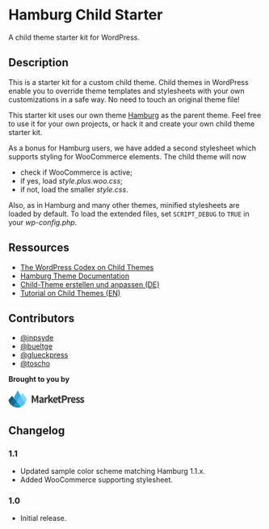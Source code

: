 # Hamburg Child Starter

A child theme starter kit for WordPress.

## Description
This is a starter kit for a custom child theme. Child themes in WordPress enable you to override theme templates and stylesheets with your own customizations in a safe way. No need to touch an original theme file!

This starter kit uses our own theme [Hamburg](http://marketpress.com/product/hamburg/) as the parent theme. Feel free to use it for your own projects, or hack it and create your own child theme starter kit.

As a bonus for Hamburg users, we have added a second stylesheet which supports styling for WooCommerce elements. The child theme will now

* check if WooCommerce is active;
* if yes, load *style.plus.woo.css*;
* if not, load the smaller *style.css*.

Also, as in Hamburg and many other themes, minified stylesheets are loaded by default. To load the extended files, set `SCRIPT_DEBUG` to `TRUE` in your *wp-config.php*.

## Ressources

* [The WordPress Codex on Child Themes](http://codex.wordpress.org/Child_Themes)
* [Hamburg Theme Documentation](http://marketpress.com/documentation/theme-hamburg/)
* [Child-Theme erstellen und anpassen (DE)](http://make.marketpress.com/themes/child-themes-erstellen-anpassen/)
* [Tutorial on Child Themes (EN)](http://marketpress.com/2013/creating-customizing-child-themes)

## Contributors

* [@inpsyde](https://github.com/inpsyde)
* [@bueltge](https://github.com/bueltge)
* [@glueckpress](https://github.com/glueckpress)
* [@toscho](https://github.com/toscho)

**Brought to you by**

[![MarketPress.com](/assets/img/mp-logo.png)](http://marketpress.com)

## Changelog

### 1.1

* Updated sample color scheme matching Hamburg 1.1.x.
* Added WooCommerce supporting stylesheet.

### 1.0

* Initial release.